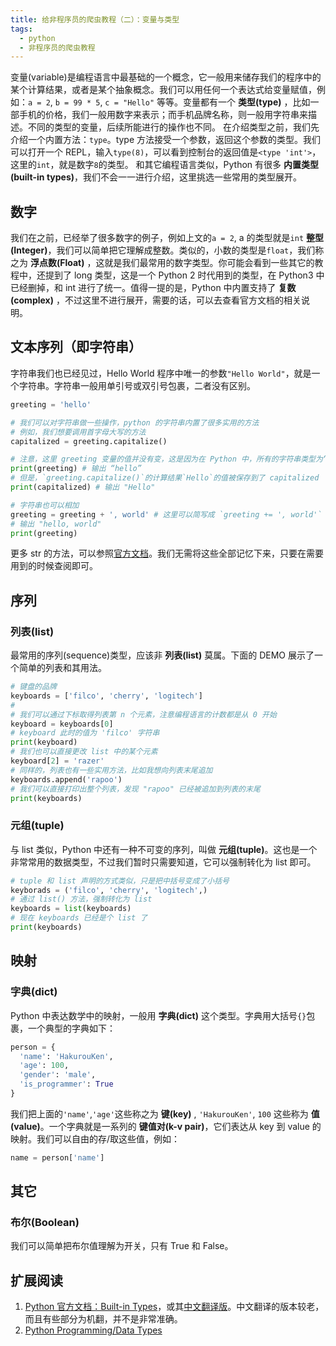 ```yaml
---
title: 给非程序员的爬虫教程（二）：变量与类型
tags:
  - python
  - 非程序员的爬虫教程
---
```


变量(variable)是编程语言中最基础的一个概念，它一般用来储存我们的程序中的某个计算结果，或者是某个抽象概念。我们可以用任何一个表达式给变量赋值，例如：`a = 2`, `b = 99 * 5`, `c = "Hello"` 等等。变量都有一个 **类型(type)** ，比如一部手机的价格，我们一般用数字来表示；而手机品牌名称，则一般用字符串来描述。不同的类型的变量，后续所能进行的操作也不同。
在介绍类型之前，我们先介绍一个内置方法：`type`。type 方法接受一个参数，返回这个参数的类型。我们可以打开一个 REPL，输入`type(8)`，可以看到控制台的返回值是`<type 'int'>`，这里的`int`，就是数字`8`的类型。
和其它编程语言类似，Python 有很多 **内置类型(built-in types)**，我们不会一一进行介绍，这里挑选一些常用的类型展开。

## 数字
我们在之前，已经举了很多数字的例子，例如上文的`a = 2`, a 的类型就是`int` **整型(Integer)**，我们可以简单把它理解成整数。类似的，小数的类型是`float`，我们称之为 **浮点数(Float)** ，这就是我们最常用的数字类型。你可能会看到一些其它的教程中，还提到了 long 类型，这是一个 Python 2 时代用到的类型，在 Python3 中已经删掉，和 int 进行了统一。值得一提的是，Python 中内置支持了 **复数(complex)** ，不过这里不进行展开，需要的话，可以去查看官方文档的相关说明。

## 文本序列（即字符串）
字符串我们也已经见过，Hello World 程序中唯一的参数`"Hello World"`，就是一个字符串。字符串一般用单引号或双引号包裹，二者没有区别。
```python
greeting = 'hello'

# 我们可以对字符串做一些操作，python 的字符串内置了很多实用的方法
# 例如，我们想要调用首字母大写的方法
capitalized = greeting.capitalize()

# 注意，这里 greeting 变量的值并没有变，这是因为在 Python 中，所有的字符串类型为“不可变”
print(greeting) # 输出 “hello”
# 但是，`greeting.capitalize()`的计算结果`Hello`的值被保存到了 capitalized
print(capitalized) # 输出 "Hello"

# 字符串也可以相加
greeting = greeting + ', world' # 这里可以简写成 `greeting += ', world'`
# 输出 "hello, world"
print(greeting)
```
更多 str 的方法，可以参照[官方文档](https://docs.python.org/3/library/stdtypes.html#string-methods)。我们无需将这些全部记忆下来，只要在需要用到的时候查阅即可。

## 序列
### 列表(list)
最常用的序列(sequence)类型，应该非 **列表(list)** 莫属。下面的 DEMO 展示了一个简单的列表和其用法。
```python
# 键盘的品牌
keyboards = ['filco', 'cherry', 'logitech']
#
# 我们可以通过下标取得列表第 n 个元素，注意编程语言的计数都是从 0 开始
keyboard = keyboards[0]
# keyboard 此时的值为 'filco' 字符串
print(keyboard)
# 我们也可以直接更改 list 中的某个元素
keyboard[2] = 'razer'
# 同样的，列表也有一些实用方法，比如我想向列表末尾追加
keyboards.append('rapoo')
# 我们可以直接打印出整个列表，发现 "rapoo" 已经被追加到列表的末尾
print(keyboards)
```

### 元组(tuple)
与 list 类似，Python 中还有一种不可变的序列，叫做 **元组(tuple)**。这也是一个非常常用的数据类型，不过我们暂时只需要知道，它可以强制转化为 list 即可。
```python
# tuple 和 list 声明的方式类似，只是把中括号变成了小括号
keyborads = ('filco', 'cherry', 'logitech',)
# 通过 list() 方法，强制转化为 list
keyboards = list(keyboards)
# 现在 keyboards 已经是个 list 了
print(keyboards)
```

## 映射
### 字典(dict)
Python 中表达数学中的映射，一般用 **字典(dict)** 这个类型。字典用大括号`{}`包裹，一个典型的字典如下：
```python
person = {
  'name': 'HakurouKen',
  'age': 100,
  'gender': 'male',
  'is_programmer': True
}
```
我们把上面的`'name'`,`'age'`这些称之为 **键(key)** , `'HakurouKen'`, `100` 这些称为 **值(value)**。一个字典就是一系列的 **键值对(k-v pair)**，它们表达从 key 到 value 的映射。我们可以自由的存/取这些值，例如：
```python
name = person['name']
```

## 其它
### 布尔(Boolean)
我们可以简单把布尔值理解为开关，只有 True 和 False。

## 扩展阅读
1. [Python 官方文档：Built-in Types](https://docs.python.org/3/library/stdtypes.html)，或其[中文翻译版](http://python.usyiyi.cn/translate/python_352/library/stdtypes.html)。中文翻译的版本较老，而且有些部分为机翻，并不是非常准确。
2. [Python Programming/Data Types](https://en.wikibooks.org/wiki/Python_Programming/Data_Types)
